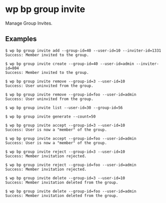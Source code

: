 #	wp bp group invite

Manage Group Invites.

## Examples

	$ wp bp group invite add --group-id=40 --user-id=10 --inviter-id=1331
    Success: Member invited to the group.

    $ wp bp group invite create --group-id=40 --user-id=admin --inviter-id=804
    Success: Member invited to the group.

    $ wp bp group invite remove --group-id=3 --user-id=10
    Success: User uninvited from the group.

    $ wp bp group invite remove --group-id=foo --user-id=admin
    Success: User uninvited from the group.

    $ wp bp group invite list --user-id=30 --group-id=56

    $ wp bp group invite generate --count=50

    $ wp bp group invite accept --group-id=3 --user-id=10
    Success: User is now a "member" of the group.

    $ wp bp group invite accept --group-id=foo --user-id=admin
    Success: User is now a "member" of the group.

    $ wp bp group invite reject --group-id=3 --user-id=10
    Success: Member invitation rejected.

    $ wp bp group invite reject --group-id=foo --user-id=admin
    Success: Member invitation rejected.

    $ wp bp group invite delete --group-id=3 --user-id=10
    Success: Member invitation deleted from the group.

    $ wp bp group invite delete --group-id=foo --user-id=admin
    Success: Member invitation deleted from the group.
